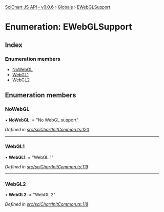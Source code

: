 [SciChart JS API - v0.0.6](../README.md) › [Globals](../globals.md) › [EWebGLSupport](ewebglsupport.md)

# Enumeration: EWebGLSupport

## Index

### Enumeration members

* [NoWebGL](ewebglsupport.md#nowebgl)
* [WebGL1](ewebglsupport.md#webgl1)
* [WebGL2](ewebglsupport.md#webgl2)

## Enumeration members

###  NoWebGL

• **NoWebGL**: = "No WebGL support"

*Defined in [src/sciChartInitCommon.ts:120](https://github.com/ABTSoftware/SciChart.Dev/blob/f6fba97af2/Web/src/SciChart/src/sciChartInitCommon.ts#L120)*

___

###  WebGL1

• **WebGL1**: = "WebGL 1"

*Defined in [src/sciChartInitCommon.ts:119](https://github.com/ABTSoftware/SciChart.Dev/blob/f6fba97af2/Web/src/SciChart/src/sciChartInitCommon.ts#L119)*

___

###  WebGL2

• **WebGL2**: = "WebGL 2"

*Defined in [src/sciChartInitCommon.ts:118](https://github.com/ABTSoftware/SciChart.Dev/blob/f6fba97af2/Web/src/SciChart/src/sciChartInitCommon.ts#L118)*
